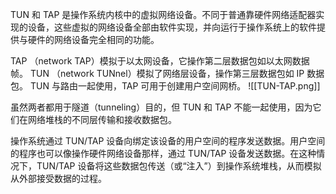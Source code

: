 TUN 和 TAP 是操作系统内核中的虚拟网络设备。不同于普通靠硬件网络适配器实现的设备，这些虚拟的网络设备全部由软件实现，并向运行于操作系统上的软件提供与硬件的网络设备完全相同的功能。

TAP （network TAP）模拟于以太网设备，它操作第二层数据包如以太网数据帧。
TUN （network TUNnel）模拟了网络层设备，操作第三层数据包如 IP 数据包。
TUN 与路由一起使用，TAP 可用于创建用户空间网桥。
![[TUN-TAP.png]]

虽然两者都用于隧道（tunneling）目的，但 TUN 和 TAP 不能一起使用，因为它们在网络堆栈的不同层传输和接收数据包。

操作系统通过 TUN/TAP 设备向绑定该设备的用户空间的程序发送数据。用户空间的程序也可以像操作硬件网络设备那样，通过 TUN/TAP 设备发送数据。在这种情况下，TUN/TAP 设备将这些数据包传送（或“注入”）到操作系统堆栈，从而模拟从外部接受数据的过程。 

